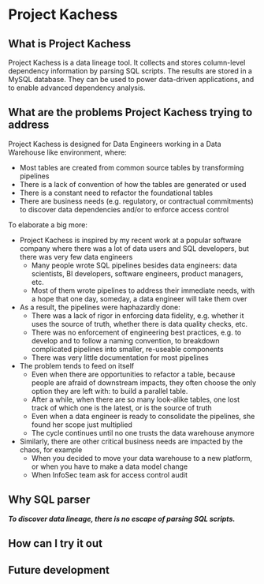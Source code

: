 # Project Kachess

## What is Project Kachess

Project Kachess is a data lineage tool. It collects and stores column-level dependency information by parsing SQL scripts. 
The results are stored in a MySQL database. They can be used to power data-driven applications, and to enable advanced dependency analysis.


## What are the problems Project Kachess trying to address

Project Kachess is designed for Data Engineers working in a Data Warehouse like environment, where:
- Most tables are created from common source tables by transforming pipelines
- There is a lack of convention of how the tables are generated or used
- There is a constant need to refactor the foundational tables
- There are business needs (e.g. regulatory, or contractual commitments) to discover data dependencies and/or to enforce access control

To elaborate a big more:
- Project Kachess is inspired by my recent work at a popular software company where there was a lot of data users and SQL developers, but there was very few data engineers
    - Many people wrote SQL pipelines besides data engineers: data scientists, BI developers, software engineers, product managers, etc.
    - Most of them wrote pipelines to address their immediate needs, with a hope that one day, someday, a data engineer will take them over 
- As a result, the pipelines were haphazardly done:
    - There was a lack of rigor in enforcing data fidelity, e.g. whether it uses the source of truth, whether there is data quality checks, etc.
    - There was no enforcement of engineering best practices, e.g. to develop and to follow a naming convention, to breakdown complicated pipelines into smaller, re-useable components
    - There was very little documentation for most pipelines
- The problem tends to feed on itself
    - Even when there are opportunities to refactor a table, because people are afraid of downstream impacts, they often choose the only option they are left with: to build a parallel table.
    - After a while, when there are so many look-alike tables, one lost track of which one is the latest, or is the source of truth
    - Even when a data engineer is ready to consolidate the pipelines, she found her scope just multiplied
    - The cycle continues until no one trusts the data warehouse anymore
- Similarly, there are other critical business needs are impacted by the chaos, for example
    - When you decided to move your data warehouse to a new platform, or when you have to make a data model change
    - When InfoSec team ask for access control audit
  

## Why SQL parser

***To discover data lineage, there is no escape of parsing SQL scripts.***
## How can I try it out
## Future development
